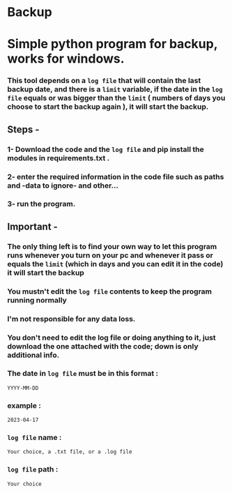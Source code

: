 # Backup

# Simple python program for backup, works for windows.

### This tool depends on a `log file` that will contain the last backup date, and there is a `limit` variable, if the date in the `log file` equals or was bigger than the `limit` ( numbers of days you choose to start the backup again ), it will start the backup.



## Steps -

### 1- Download the code and the `log file` and pip install the modules in requirements.txt .
### 2- enter the required information in the code file such as paths and -data to ignore- and other...
### 3- run the program.


## Important -

### The only thing left is to find your own way to let this program runs whenever you turn on your pc and whenever it pass or equals the `limit` (which in days and you can edit it in the code) it will start the backup

### You mustn't edit the `log file` contents to keep the program running normally

### I'm not responsible for any data loss.

### You don't need to edit the log file or doing anything to it, just download the one attached with the code; down is only additional info.

### The date in `log file` must be in this format :

 `YYYY-MM-DD`

### example :

 `2023-04-17`

### `log file` name :

`Your choice, a .txt file, or a .log file`

### `log file` path :

`Your choice`

